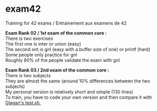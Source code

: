 # exam42
Training for 42 exams / Entrainement aux examens de 42

<b>Exam Rank 02 / 1st exam of the common core :</b><br>There is two exercises<br>The first one is inter or union (easy)<br>The second ont is gnl (easy with a buffer size of one) or printf (hard)<br>Some people only practice for gnl<br>Roughly 80% of the people validate the exam with gnl

<b>Exam Rank 03 / 2nd exam of the common core :</b><br>There is two subjects<br>They are almost the same (around 10% differences between the two subjects)<br>My personal version is relatively short and simple (130 lines)<br>To train, you have to code your own version and then compare it with [Glagan's test.sh.](https://github.com/Glagan/42-exam-rank-03)